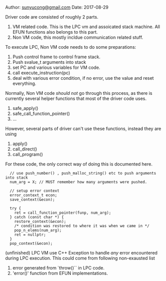 Author: sunyucong@gmail.com
Date: 2017-08-29

Driver code are consisted of roughly 2 parts.

1. VM related code. This is the LPC vm and assoicated stack machine. All EFUN functions also belongs to this part.
2. Non VM code, this mostly incldue communication related stuff.

To execute LPC, Non VM code needs to do some preparations:
1. Push control frame to control frame stack.
2. Push svalue_t arguments into stack
3. set PC and various variables for VM code.
4. call execute_instruction(pc)
5. deal with various error condition, if no error, use the value and reset everything.

Normally, Non VM code *should not* go through this process, as there is currently several helper functions that most of
the driver code uses.

1. safe_apply()
2. safe_call_function_pointer()
3. ...


However, several parts of driver can't use these functions, instead they are using
1. apply()
2. call_direct()
3. call_program()

For these code, the only correct way of doing this is documented here.
```
  // use push_number() , push_malloc_string() etc to push arguments into stack
  num_arg = X; // MUST remember how many arguments were pushed.

  // setup error context
  error_context_t econ;
  save_context(&econ);

  try {
    ret = call_function_pointer(funp, num_arg);
  } catch (const char *) {
    restore_context(&econ);
    /* condition was restored to where it was when we came in */
    pop_n_elems(num_arg);
    ret = nullptr;
  }
  pop_context(&econ);
```

(unfinished)
LPC VM use C++ Exception to handle *any* error encountered during LPC execution. This could come from following non-exausted list

1. error generated from `throw()`` in LPC code.
2. 'error()' function from EFUN implementations.
